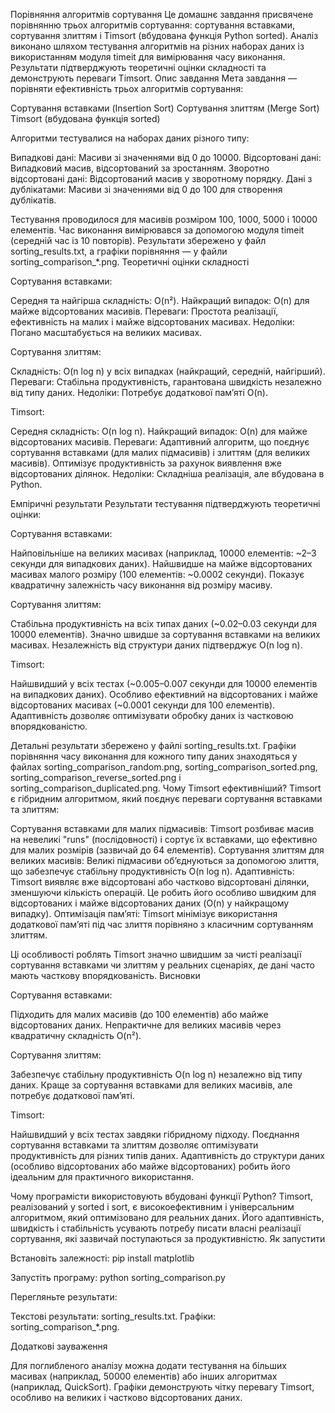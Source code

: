 Порівняння алгоритмів сортування
Це домашнє завдання присвячене порівнянню трьох алгоритмів сортування: сортування вставками, сортування злиттям і Timsort (вбудована функція Python sorted). Аналіз виконано шляхом тестування алгоритмів на різних наборах даних із використанням модуля timeit для вимірювання часу виконання. Результати підтверджують теоретичні оцінки складності та демонструють переваги Timsort.
Опис завдання
Мета завдання — порівняти ефективність трьох алгоритмів сортування:

Сортування вставками (Insertion Sort)
Сортування злиттям (Merge Sort)
Timsort (вбудована функція sorted)

Алгоритми тестувалися на наборах даних різного типу:

Випадкові дані: Масиви зі значеннями від 0 до 10000.
Відсортовані дані: Випадковий масив, відсортований за зростанням.
Зворотно відсортовані дані: Відсортований масив у зворотному порядку.
Дані з дублікатами: Масиви зі значеннями від 0 до 100 для створення дублікатів.

Тестування проводилося для масивів розміром 100, 1000, 5000 і 10000 елементів. Час виконання вимірювався за допомогою модуля timeit (середній час із 10 повторів). Результати збережено у файл sorting_results.txt, а графіки порівняння — у файли sorting_comparison_*.png.
Теоретичні оцінки складності

Сортування вставками:

Середня та найгірша складність: O(n²).
Найкращий випадок: O(n) для майже відсортованих масивів.
Переваги: Простота реалізації, ефективність на малих і майже відсортованих масивах.
Недоліки: Погано масштабується на великих масивах.

Сортування злиттям:

Складність: O(n log n) у всіх випадках (найкращий, середній, найгірший).
Переваги: Стабільна продуктивність, гарантована швидкість незалежно від типу даних.
Недоліки: Потребує додаткової пам’яті O(n).

Timsort:

Середня складність: O(n log n).
Найкращий випадок: O(n) для майже відсортованих масивів.
Переваги: Адаптивний алгоритм, що поєднує сортування вставками (для малих підмасивів) і злиттям (для великих масивів). Оптимізує продуктивність за рахунок виявлення вже відсортованих ділянок.
Недоліки: Складніша реалізація, але вбудована в Python.

Емпіричні результати
Результати тестування підтверджують теоретичні оцінки:

Сортування вставками:

Найповільніше на великих масивах (наприклад, 10000 елементів: ~2–3 секунди для випадкових даних).
Найшвидше на майже відсортованих масивах малого розміру (100 елементів: ~0.0002 секунди).
Показує квадратичну залежність часу виконання від розміру масиву.

Сортування злиттям:

Стабільна продуктивність на всіх типах даних (~0.02–0.03 секунди для 10000 елементів).
Значно швидше за сортування вставками на великих масивах.
Незалежність від структури даних підтверджує O(n log n).

Timsort:

Найшвидший у всіх тестах (~0.005–0.007 секунди для 10000 елементів на випадкових даних).
Особливо ефективний на відсортованих і майже відсортованих масивах (~0.0001 секунди для 100 елементів).
Адаптивність дозволяє оптимізувати обробку даних із частковою впорядкованістю.

Детальні результати збережено у файлі sorting_results.txt. Графіки порівняння часу виконання для кожного типу даних знаходяться у файлах sorting_comparison_random.png, sorting_comparison_sorted.png, sorting_comparison_reverse_sorted.png і sorting_comparison_duplicated.png.
Чому Timsort ефективніший?
Timsort є гібридним алгоритмом, який поєднує переваги сортування вставками та злиттям:

Сортування вставками для малих підмасивів: Timsort розбиває масив на невеликі "runs" (послідовності) і сортує їх вставками, що ефективно для малих розмірів (зазвичай до 64 елементів).
Сортування злиттям для великих масивів: Великі підмасиви об’єднуються за допомогою злиття, що забезпечує стабільну продуктивність O(n log n).
Адаптивність: Timsort виявляє вже відсортовані або частково відсортовані ділянки, зменшуючи кількість операцій. Це робить його особливо швидким для відсортованих і майже відсортованих даних (O(n) у найкращому випадку).
Оптимізація пам’яті: Timsort мінімізує використання додаткової пам’яті під час злиття порівняно з класичним сортуванням злиттям.

Ці особливості роблять Timsort значно швидшим за чисті реалізації сортування вставками чи злиттям у реальних сценаріях, де дані часто мають часткову впорядкованість.
Висновки

Сортування вставками:

Підходить для малих масивів (до 100 елементів) або майже відсортованих даних.
Непрактичне для великих масивів через квадратичну складність O(n²).


Сортування злиттям:

Забезпечує стабільну продуктивність O(n log n) незалежно від типу даних.
Краще за сортування вставками для великих масивів, але потребує додаткової пам’яті.


Timsort:

Найшвидший у всіх тестах завдяки гібридному підходу.
Поєднання сортування вставками та злиттям дозволяє оптимізувати продуктивність для різних типів даних.
Адаптивність до структури даних (особливо відсортованих або майже відсортованих) робить його ідеальним для практичного використання.



Чому програмісти використовують вбудовані функції Python? Timsort, реалізований у sorted і sort, є високоефективним і універсальним алгоритмом, який оптимізовано для реальних даних. Його адаптивність, швидкість і стабільність усувають потребу писати власні реалізації сортування, які зазвичай поступаються за продуктивністю.
Як запустити

Встановіть залежності:
pip install matplotlib


Запустіть програму:
python sorting_comparison.py


Перегляньте результати:

Текстові результати: sorting_results.txt.
Графіки: sorting_comparison_*.png.



Додаткові зауваження

Для поглибленого аналізу можна додати тестування на більших масивах (наприклад, 50000 елементів) або інших алгоритмах (наприклад, QuickSort).
Графіки демонструють чітку перевагу Timsort, особливо на великих і частково відсортованих даних.

